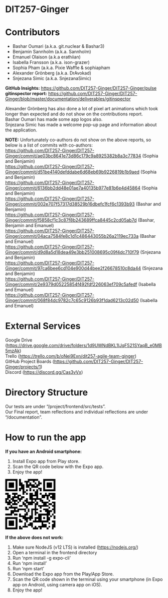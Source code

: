 # DIT257-Ginger
# Contributors

- Bashar Oumari (a.k.a. git.nuclear & Bashar3)  
- Benjamin Sannholm (a.k.a. Sannholm)  
- Emanuel Olaison (a.k.a erathiian)  
- Isabella Fransson (a.k.a. ison-grazer)  
- Sophia Pham (a.k.a. Pixie Waffle & sophiapham  
- Alexander Grönberg (a.k.a. DrAvokad)  
- Snjezana Simic (a.k.a. SnjezanaSimic)

**GitHub Insights:** https://github.com/DIT257-Ginger/DIT257-Ginger/pulse  
**gitinspector report:** https://github.com/DIT257-Ginger/DIT257-Ginger/blob/master/documentation/deliverables/gitinspector

Alexander Grönberg has also done a lot of pixel art animations which took longer than expected and do not show on the contributions report.  
Bashar Oumari has made some app logos also.  
Snjezana Simic has made a welcome pop-up page and information about the application.

**NOTE:** Unfortunately co-authors do not show on the above reports, so below is a list of commits with co-authors:  
https://github.com/DIT257-Ginger/DIT257-Ginger/commit/ae03bc8641e73d86c179c9a8925382b8a3c77834 (Sophia and Benjamin)  
https://github.com/DIT257-Ginger/DIT257-Ginger/commit/d51be4140defddabe6d68eb69b9226819b1b9aed (Sophia and Benjamin)  
https://github.com/DIT257-Ginger/DIT257-Ginger/commit/6136bb2dd48e01ae7a40135b977e81b6e4d45864 (Sophia and Benjamin)  
https://github.com/DIT257-Ginger/DIT257-Ginger/commit/002e707f57317d38529b16dbefc1fcf6c1393b93 (Bashar and Benjamin)  
https://github.com/DIT257-Ginger/DIT257-Ginger/commit/f5858cf1c3c87f8b243689ffca8445c2cd05ab7d (Bashar, Benjamin and Emanuel)  
https://github.com/DIT257-Ginger/DIT257-Ginger/commit/04aca7584fe8c1d1c486443055b26a2119ec733a (Bashar and Emanuel)  
https://github.com/DIT257-Ginger/DIT257-Ginger/commit/d9d8a5d18dea49e3bb251008695c09f4dc710f79 (Snjezana and Benjamin)  
https://github.com/DIT257-Ginger/DIT257-Ginger/commit/97ca6bee6cd104e900d44bee2f26678510c8da44 (Snjezana and Benjamin)  
https://github.com/DIT257-Ginger/DIT257-Ginger/commit/2e9379d05225854f492fdf226063ef709c5afedf (Isabella and Emanuel)  
https://github.com/DIT257-Ginger/DIT257-Ginger/commit/068f84dc9782c7c65c9126b93f1dad6213c02d50 (Isabella and Emanuel)  

# External Services

Google Drive (https://drive.google.com/drive/folders/1d9UWNdBKL1IJqF521SYaqB_e0MB5mzAk)  
Trello (https://trello.com/b/oNei9Exn/dit257-agile-team-ginger)  
GitHub Project Boards (https://github.com/DIT257-Ginger/DIT257-Ginger/projects/1)  
Discord (https://discord.gg/Cas3vVx)

# Directory Structure

Our tests are under “/project/frontend/src/tests”.  
Our Final report, team reflections and individual reflections are under “/documentation”.

# How to run the app

**If you have an Android smartphone:**
1. Install Expo app from Play store.
2. Scan the QR code below with the Expo app.
3. Enjoy the app!

![QR Code for Expo app](documentation/deliverables/qrCodeExpo.png)

**If the above does not work:**
1. Make sure NodeJS (v12 LTS) is installed (https://nodejs.org/)
2. Open a terminal in the frontend directory
3. Run ‘npm install -g expo-cli’
4. Run ‘npm install’
5. Run ‘npm start’
6. Download the Expo app from the Play/App Store.
7. Scan the QR code shown in the terminal using your smartphone (in Expo app on Android, using camera app on iOS).
8. Enjoy the app!
